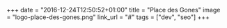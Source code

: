+++
date = "2016-12-24T12:50:52+01:00"
title = "Place des Gones"
image = "logo-place-des-gones.png"
link_url = "#"
tags = ["dev", "seo"]
+++

